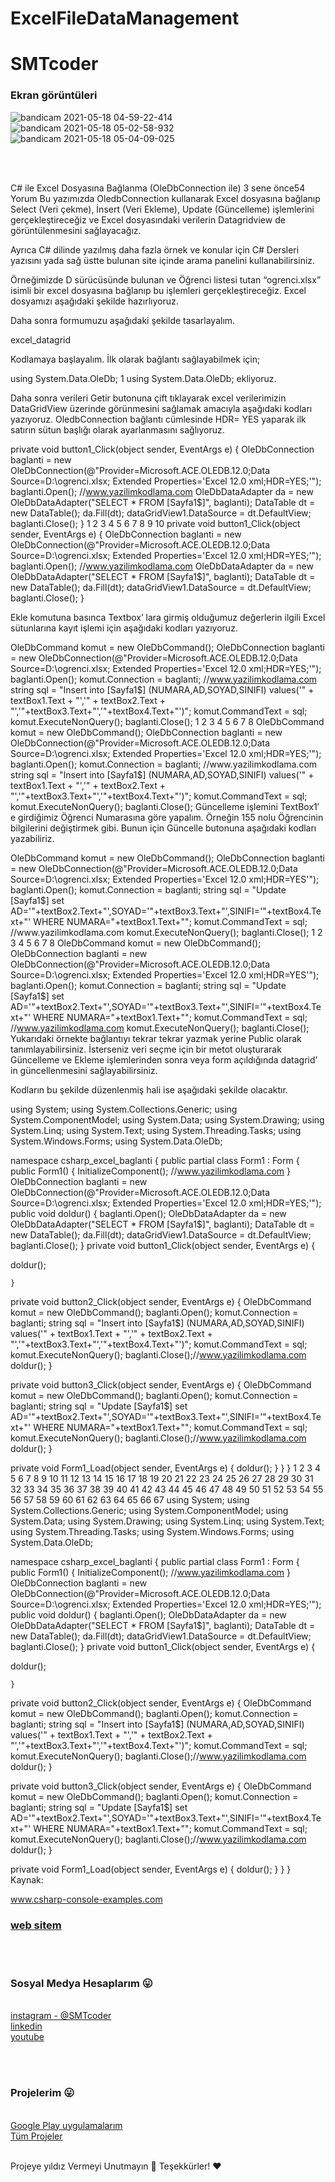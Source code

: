 # ExcelFileDataManagement


<H1> SMTcoder </H1>

<h3> Ekran görüntüleri </h3>

![bandicam 2021-05-18 04-59-22-414](https://user-images.githubusercontent.com/74311713/118579436-c3a0ba00-b796-11eb-86fa-9320cb47cb6e.jpg)
![bandicam 2021-05-18 05-02-58-932](https://user-images.githubusercontent.com/74311713/118579443-c6031400-b796-11eb-9528-0299f33b89ee.jpg)
![bandicam 2021-05-18 05-04-09-025](https://user-images.githubusercontent.com/74311713/118579449-c8656e00-b796-11eb-8bd1-1c2e63442c4c.jpg)

<br>
<br>

C# ile Excel Dosyasına Bağlanma (OleDbConnection ile)
3 sene önce54 Yorum
Bu yazımızda OledbConnection kullanarak Excel dosyasına bağlanıp Select (Veri çekme), İnsert (Veri Ekleme), Update (Güncelleme) işlemlerini gerçekleştireceğiz ve Excel dosyasındaki verilerin Datagridview de görüntülenmesini sağlayacağız.


 
Ayrıca C# dilinde yazılmış daha fazla örnek ve konular için C# Dersleri yazısını yada sağ üstte bulunan site içinde arama panelini kullanabilirsiniz.


Örneğimizde D sürücüsünde bulunan ve Öğrenci listesi tutan “ogrenci.xlsx” isimli bir excel dosyasına bağlanıp bu işlemleri gerçekleştireceğiz. Excel dosyamızı aşağıdaki şekilde hazırlıyoruz.


Daha sonra formumuzu aşağıdaki şekilde tasarlayalım.


 
excel_datagrid


 
Kodlamaya başlayalım. İlk olarak bağlantı sağlayabilmek için;

using System.Data.OleDb;
1
using System.Data.OleDb;
ekliyoruz.

Daha sonra verileri Getir butonuna çift tıklayarak excel verilerimizin DataGridView üzerinde görünmesini sağlamak amacıyla aşağıdaki kodları yazıyoruz. OledbConnection bağlantı cümlesinde HDR= YES yaparak ilk satırın sütun başlığı olarak ayarlanmasını sağlıyoruz.

private void button1_Click(object sender, EventArgs e)
{
OleDbConnection baglanti = new OleDbConnection(@"Provider=Microsoft.ACE.OLEDB.12.0;Data Source=D:\ogrenci.xlsx; Extended Properties='Excel 12.0 xml;HDR=YES;'"); 
baglanti.Open();  //www.yazilimkodlama.com
OleDbDataAdapter da = new OleDbDataAdapter("SELECT * FROM [Sayfa1$]", baglanti);
DataTable dt = new DataTable();
da.Fill(dt);
dataGridView1.DataSource = dt.DefaultView;
baglanti.Close();
}
1
2
3
4
5
6
7
8
9
10
private void button1_Click(object sender, EventArgs e)
{
OleDbConnection baglanti = new OleDbConnection(@"Provider=Microsoft.ACE.OLEDB.12.0;Data Source=D:\ogrenci.xlsx; Extended Properties='Excel 12.0 xml;HDR=YES;'"); 
baglanti.Open();  //www.yazilimkodlama.com
OleDbDataAdapter da = new OleDbDataAdapter("SELECT * FROM [Sayfa1$]", baglanti);
DataTable dt = new DataTable();
da.Fill(dt);
dataGridView1.DataSource = dt.DefaultView;
baglanti.Close();
}

Ekle komutuna basınca Textbox’ lara girmiş olduğumuz değerlerin ilgili Excel sütunlarına kayıt işlemi için aşağıdaki kodları yazıyoruz.

OleDbCommand komut = new OleDbCommand();
OleDbConnection baglanti = new OleDbConnection(@"Provider=Microsoft.ACE.OLEDB.12.0;Data Source=D:\ogrenci.xlsx; Extended Properties='Excel 12.0 xml;HDR=YES;'");
baglanti.Open();
komut.Connection = baglanti; //www.yazilimkodlama.com
string sql = "Insert into [Sayfa1$] (NUMARA,AD,SOYAD,SINIFI) values('" + textBox1.Text + "','" + textBox2.Text + "','"+textBox3.Text+"','"+textBox4.Text+"')";
komut.CommandText = sql;
komut.ExecuteNonQuery();
baglanti.Close();
1
2
3
4
5
6
7
8
OleDbCommand komut = new OleDbCommand();
OleDbConnection baglanti = new OleDbConnection(@"Provider=Microsoft.ACE.OLEDB.12.0;Data Source=D:\ogrenci.xlsx; Extended Properties='Excel 12.0 xml;HDR=YES;'");
baglanti.Open();
komut.Connection = baglanti; //www.yazilimkodlama.com
string sql = "Insert into [Sayfa1$] (NUMARA,AD,SOYAD,SINIFI) values('" + textBox1.Text + "','" + textBox2.Text + "','"+textBox3.Text+"','"+textBox4.Text+"')";
komut.CommandText = sql;
komut.ExecuteNonQuery();
baglanti.Close();
Güncelleme işlemini TextBox1′ e girdiğimiz Öğrenci Numarasına göre yapalım. Örneğin 155 nolu Öğrencinin bilgilerini değiştirmek gibi. Bunun için Güncelle butonuna aşağıdaki kodları yazabiliriz.

OleDbCommand komut = new OleDbCommand();
OleDbConnection baglanti = new OleDbConnection(@"Provider=Microsoft.ACE.OLEDB.12.0;Data Source=D:\ogrenci.xlsx; Extended Properties='Excel 12.0 xml;HDR=YES'");
baglanti.Open();
komut.Connection = baglanti;
string sql = "Update  [Sayfa1$] set AD='"+textBox2.Text+"',SOYAD='"+textBox3.Text+"',SINIFI='"+textBox4.Text+"' WHERE NUMARA="+textBox1.Text+"";
komut.CommandText = sql; //www.yazilimkodlama.com
komut.ExecuteNonQuery();
baglanti.Close();
1
2
3
4
5
6
7
8
OleDbCommand komut = new OleDbCommand();
OleDbConnection baglanti = new OleDbConnection(@"Provider=Microsoft.ACE.OLEDB.12.0;Data Source=D:\ogrenci.xlsx; Extended Properties='Excel 12.0 xml;HDR=YES'");
baglanti.Open();
komut.Connection = baglanti;
string sql = "Update  [Sayfa1$] set AD='"+textBox2.Text+"',SOYAD='"+textBox3.Text+"',SINIFI='"+textBox4.Text+"' WHERE NUMARA="+textBox1.Text+"";
komut.CommandText = sql; //www.yazilimkodlama.com
komut.ExecuteNonQuery();
baglanti.Close();
Yukarıdaki örnekte bağlantıyı tekrar tekrar yazmak yerine Public olarak tanımlayabilirsiniz. İsterseniz veri seçme için bir metot oluşturarak Güncelleme ve Ekleme işlemlerinden sonra veya form açıldığında datagrid’ in güncellenmesini sağlayabilirsiniz.

Kodların bu şekilde düzenlenmiş hali ise aşağıdaki şekilde olacaktır.

using System;
using System.Collections.Generic;
using System.ComponentModel;
using System.Data;
using System.Drawing;
using System.Linq;
using System.Text;
using System.Threading.Tasks;
using System.Windows.Forms;
using System.Data.OleDb;


namespace csharp_excel_baglanti
{
public partial class Form1 : Form
{
public Form1()
{
InitializeComponent(); //www.yazilimkodlama.com
}
OleDbConnection baglanti = new OleDbConnection(@"Provider=Microsoft.ACE.OLEDB.12.0;Data Source=D:\ogrenci.xlsx; Extended Properties='Excel 12.0 xml;HDR=YES;'");
public void doldur()
{
baglanti.Open();
OleDbDataAdapter da = new OleDbDataAdapter("SELECT * FROM [Sayfa1$]", baglanti);
DataTable dt = new DataTable();
da.Fill(dt);
 dataGridView1.DataSource = dt.DefaultView;
baglanti.Close();
}
private void button1_Click(object sender, EventArgs e)
{

 doldur();

    }

private void button2_Click(object sender, EventArgs e)
{
OleDbCommand komut = new OleDbCommand();
baglanti.Open();
komut.Connection = baglanti;
string sql = "Insert into [Sayfa1$] (NUMARA,AD,SOYAD,SINIFI) values('" + textBox1.Text + "','" + textBox2.Text + "','"+textBox3.Text+"','"+textBox4.Text+"')";
komut.CommandText = sql;
komut.ExecuteNonQuery();
baglanti.Close();//www.yazilimkodlama.com
doldur();
}

private void button3_Click(object sender, EventArgs e)
{
OleDbCommand komut = new OleDbCommand();
baglanti.Open();
komut.Connection = baglanti;
string sql = "Update  [Sayfa1$] set AD='"+textBox2.Text+"',SOYAD='"+textBox3.Text+"',SINIFI='"+textBox4.Text+"' WHERE NUMARA="+textBox1.Text+"";
komut.CommandText = sql;
komut.ExecuteNonQuery();
baglanti.Close();//www.yazilimkodlama.com
doldur();
}

private void Form1_Load(object sender, EventArgs e)
{
doldur();
}
}
}
1
2
3
4
5
6
7
8
9
10
11
12
13
14
15
16
17
18
19
20
21
22
23
24
25
26
27
28
29
30
31
32
33
34
35
36
37
38
39
40
41
42
43
44
45
46
47
48
49
50
51
52
53
54
55
56
57
58
59
60
61
62
63
64
65
66
67
using System;
using System.Collections.Generic;
using System.ComponentModel;
using System.Data;
using System.Drawing;
using System.Linq;
using System.Text;
using System.Threading.Tasks;
using System.Windows.Forms;
using System.Data.OleDb;
 
 
namespace csharp_excel_baglanti
{
public partial class Form1 : Form
{
public Form1()
{
InitializeComponent(); //www.yazilimkodlama.com
}
OleDbConnection baglanti = new OleDbConnection(@"Provider=Microsoft.ACE.OLEDB.12.0;Data Source=D:\ogrenci.xlsx; Extended Properties='Excel 12.0 xml;HDR=YES;'");
public void doldur()
{
baglanti.Open();
OleDbDataAdapter da = new OleDbDataAdapter("SELECT * FROM [Sayfa1$]", baglanti);
DataTable dt = new DataTable();
da.Fill(dt);
 dataGridView1.DataSource = dt.DefaultView;
baglanti.Close();
}
private void button1_Click(object sender, EventArgs e)
{
 
 doldur();
 
    }
 
private void button2_Click(object sender, EventArgs e)
{
OleDbCommand komut = new OleDbCommand();
baglanti.Open();
komut.Connection = baglanti;
string sql = "Insert into [Sayfa1$] (NUMARA,AD,SOYAD,SINIFI) values('" + textBox1.Text + "','" + textBox2.Text + "','"+textBox3.Text+"','"+textBox4.Text+"')";
komut.CommandText = sql;
komut.ExecuteNonQuery();
baglanti.Close();//www.yazilimkodlama.com
doldur();
}
 
private void button3_Click(object sender, EventArgs e)
{
OleDbCommand komut = new OleDbCommand();
baglanti.Open();
komut.Connection = baglanti;
string sql = "Update  [Sayfa1$] set AD='"+textBox2.Text+"',SOYAD='"+textBox3.Text+"',SINIFI='"+textBox4.Text+"' WHERE NUMARA="+textBox1.Text+"";
komut.CommandText = sql;
komut.ExecuteNonQuery();
baglanti.Close();//www.yazilimkodlama.com
doldur();
}
 
private void Form1_Load(object sender, EventArgs e)
{
doldur();
}
}
}
Kaynak:

www.csharp-console-examples.com


 <h3> <a href="https://sametakca.com/">  web sitem </a> </h3> 
 
<br> <br>
<h3> Sosyal Medya Hesaplarım 😛 </h3>
<br>

<a href="https://www.instagram.com/smtcoder/">
instagram - @SMTcoder 
</a>
<br>

<a href="https://www.linkedin.com/in/samet-akca-2a4bbb1a8/">
linkedin
</a>
<br>

<a href="https://www.youtube.com/channel/UCZXmqpZJ3ax5Uzm0pXeVqMg">
youtube
</a>

<br>

<br> <br>
<h3> Projelerim 😛 </h3>
<br>

<a href="https://play.google.com/store/apps/developer?id=Samet+Akca&gl=TR">
Google Play uygulamalarım
</a>
<br>
<a href="https://www.tabbs.co/Samet">
 Tüm Projeler 
</a>


<br>
<br>


Projeye yıldız Vermeyi Unutmayın  🚀
Teşekkürler! ❤️

